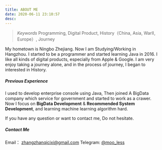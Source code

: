 ```yaml
---
title: ABOUT ME
date: 2020-06-11 23:10:57
desc:
---
```


> *Keywords*
> Programming, Digital Product, History（China, Asia, WarII, Europe）, Journey

My hometown is Ningbo Zhejiang. Now I am Studying/Working in Hangzhou. I started to be a programmer and started learning Java in 2016. I like all kinds of digital products, especially from Apple & Google. I am very enjoy taking a journey alone, and in the process of journey, I began to interested in History.

##### Previous Experience
I used to develop enterprise console using Java, Then joined A BigData company which service for government and started to work as a crawer. Now I focus on **BigData Development** & **Recommended System Development**, and learning machine learning algorithm hard.

If you have any question or want to contact me, Do not hesitate.

##### Contact Me
Email： [zhangzhanqicixi@gmail.com](mailto:zhangzhanqicixi@gmail.com)
Telegram: [@moo_less](https://t.me/moo_less)

